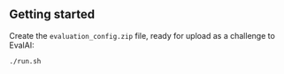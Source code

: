 ## Getting started



Create the `evaluation_config.zip` file, ready for upload as a challenge to EvalAI:

```
./run.sh
```

